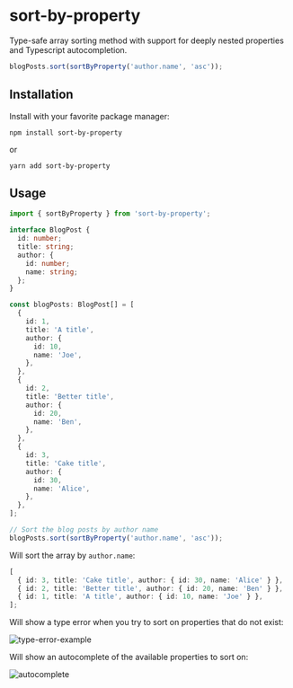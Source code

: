 # sort-by-property

Type-safe array sorting method with support for deeply nested properties and Typescript autocompletion.

```typescript
blogPosts.sort(sortByProperty('author.name', 'asc'));
```

## Installation

Install with your favorite package manager:

`npm install sort-by-property`

or

`yarn add sort-by-property`

## Usage

```typescript
import { sortByProperty } from 'sort-by-property';

interface BlogPost {
  id: number;
  title: string;
  author: {
    id: number;
    name: string;
  };
}

const blogPosts: BlogPost[] = [
  {
    id: 1,
    title: 'A title',
    author: {
      id: 10,
      name: 'Joe',
    },
  },
  {
    id: 2,
    title: 'Better title',
    author: {
      id: 20,
      name: 'Ben',
    },
  },
  {
    id: 3,
    title: 'Cake title',
    author: {
      id: 30,
      name: 'Alice',
    },
  },
];

// Sort the blog posts by author name
blogPosts.sort(sortByProperty('author.name', 'asc'));
```

Will sort the array by `author.name`:

```typescript
[
  { id: 3, title: 'Cake title', author: { id: 30, name: 'Alice' } },
  { id: 2, title: 'Better title', author: { id: 20, name: 'Ben' } },
  { id: 1, title: 'A title', author: { id: 10, name: 'Joe' } },
];
```

Will show a type error when you try to sort on properties that do not exist:

![type-error-example](https://github.com/jvandenaardweg/typed-sort-by/blob/main/src/examples/type-error-example.png?raw=true)

Will show an autocomplete of the available properties to sort on:

![autocomplete](https://github.com/jvandenaardweg/typed-sort-by/blob/main/src/examples/autocomplete.png?raw=true)
